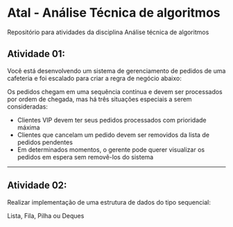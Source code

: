 # Atal - Análise Técnica de algoritmos

Repositório para atividades da disciplina Análise técnica de algoritmos

## Atividade 01:

Você está desenvolvendo um sistema de gerenciamento de pedidos de uma cafeteria e foi escalado para criar a regra de negócio abaixo:

Os pedidos chegam em uma sequência contínua e devem ser processados por ordem de chegada, mas há três situações especiais a serem consideradas:

- Clientes VIP devem ter seus pedidos processados com prioridade máxima
- Clientes que cancelam um pedido devem ser removidos da lista de pedidos pendentes
- Em determinados momentos, o gerente pode querer visualizar os pedidos em espera sem removê-los do sistema

***

## Atividade 02: 

Realizar implementação de uma estrutura de dados do tipo sequencial: 

Lista, Fila, Pilha ou Deques

